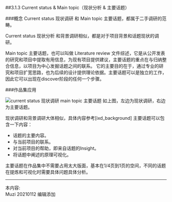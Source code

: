 ##3.1.3 Current status & Main topic（现状分析 & 主要话题）

###概念
Current status 现状调研 和 Main topic 主要话题，都属于二手调研的范畴。

Current status 现状分析 和背景调研相似，都是对于项目背景和话题现状的调研。

Main topic 主要话题，也可以叫做 Literature review 文件综述，它是从公开发表的研究和项目中提取有用信息，为现有项目提供建议，主要话题的重点在与归纳整合信息，以项目为中心发掘话题之间的联系。
它的主要目的在于，通过专业的研究和项目扩宽思路，也为后续的设计提供理论依据。主要话题可以是独立的工作，因此它可以出现在discover阶段的任何一个步骤。

###作品集应用

![current status 现状调研 main topic 主要话题](http://kitpic.makebi.net/2021/ixd_04.jpg)
如上图，左边为现状调研，右边为主要话题。

现状调研和背景调研大体相似，具体内容参考[ixd_background]
主要话题可以包含一下内容：
 - 话题的主要内容。
 - 与当前项目的联系。
 - 对当前项目的帮助，即来自话题的Insight。
 - 将话题中阐述的原理可视化。

主要话题在作品集中不需要占用太大版面，基本在1/4页到1页的空间，不同的话题在提炼和可视化时需要具体问题具体分析。


---
本内容:  
Muzi 20210112 编辑添加

